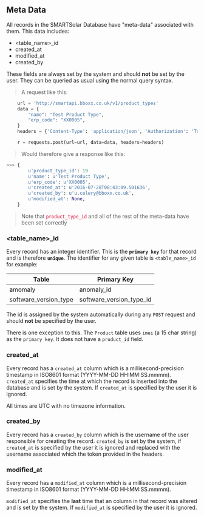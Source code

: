 ## Meta Data

All records in the SMARTSolar Database have "meta-data" associated with them.
This data includes:

* \<table_name\>_id
* created_at
* modified_at
* created_by

These fields are always set by the system and should __not__ be set by the user. They can be queried as usual using the
normal query syntax.

> A request like this:

```python
    url = 'http://smartapi.bboxx.co.uk/v1/product_types'
    data = {
        "name": "Test Product Type",
        "erp_code": "XX0005",
    }
    headers = {'Content-Type': 'application/json', 'Authorization': 'Token token=' + A_VALID_TOKEN}

    r = requests.post(url=url, data=data, headers=headers)
```

> Would therefore give a response like this:

```python
>>> {
        u'product_type_id': 19
        u'name': u'Test Product Type',
        u'erp_code': u'XX0005',
        u'created_at': u'2016-07-28T08:43:09.501636',
        u'created_by': u'u.celery@bboxx.co.uk',
        u'modified_at': None,
    }
```

> Note that <font color="Crimson">`product_type_id`</font> and all of the rest of the meta-data have been set correctly

### \<table_name\>_id

Every record has an integer identifier. This is the __`primary key`__ for that record and is therefore __`unique`__.
The identifier for any given table is `<table_name>_id` for example:

Table | Primary Key
------|------------
amomaly | anomaly_id
software_version_type | software_version_type_id

The id is assigned by the system automatically during any `POST` request and should __not__ be specified by the user.

There is one exception to this. The `Product` table uses `imei` (a 15 char string) as the `primary key`. It does not have a `product_id` field.

### created_at

Every record has a `created_at` column which is a millisecond-precision timestamp in ISO8601 format (YYYY-MM-DD HH:MM:SS.mmmm).
`created_at` specifies the time at which the record is inserted into the database and is set by the system. If `created_at` is specified by the user it is ignored.

All times are UTC with no timezone information.

### created_by

Every record has a `created_by` column which is the username of the user responsible for creating the record. `created_by` is set by the system, if `created_at` is specified by the user it is ignored and replaced with the username associated which the token provided in the headers.

### modified_at

Every record has a `modified_at` column which is a  millisecond-precision timestamp in ISO8601 format (YYYY-MM-DD HH:MM:SS.mmmm).

`modified_at` specifies the __last__ time that an column in that record was altered and is set by the system. If `modified_at` is specified by the user it is ignored.
